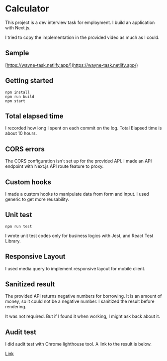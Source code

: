 # Calculator

This project is a dev interview task for employment. I build an application with Next.js.

I tried to copy the implementation in the provided video as much as I could.

## Sample

[https://wayne-task.netlify.app/](https://wayne-task.netlify.app/)

## Getting started

```
npm install
npm run build
npm start
```

## Total elapsed time

I recorded how long I spent on each commit on the log.
Total Elapsed time is about 10 hours.

## CORS errors

The CORS configuration isn't set up for the provided API. I made an API endpoint with Next.js API route feature to proxy.

## Custom hooks

I made a custom hooks to manipulate data from form and input. I used generic to get more reusability.

## Unit test

```
npm run test
```

I wrote unit test codes only for business logics with Jest, and React Test Library.

## Responsive Layout

I used media query to implement responsive layout for mobile client.

## Sanitized result

The provided API returns negative numbers for borrowing. It is an amount of money, so it could not be a negative number. I sanitized the result before rendering.

It was not required. But if I found it when working, I might ask back about it.

## Audit test

I did audit test with Chrome lighthouse tool.
A link to the result is below.

[Link](https://wayne-task.netlify.app/test.html)
